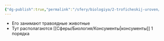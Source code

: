 ```yaml
---
{"dg-publish":true,"permalink":"/sfery/biologiya/2-troficheskij-uroven/","tags":["Экология"]}
---
```


- Его занимают травоядные животные 
- Тут располагаются [[Сферы/Биология/Консументы\|консументы]] 1 порядка 